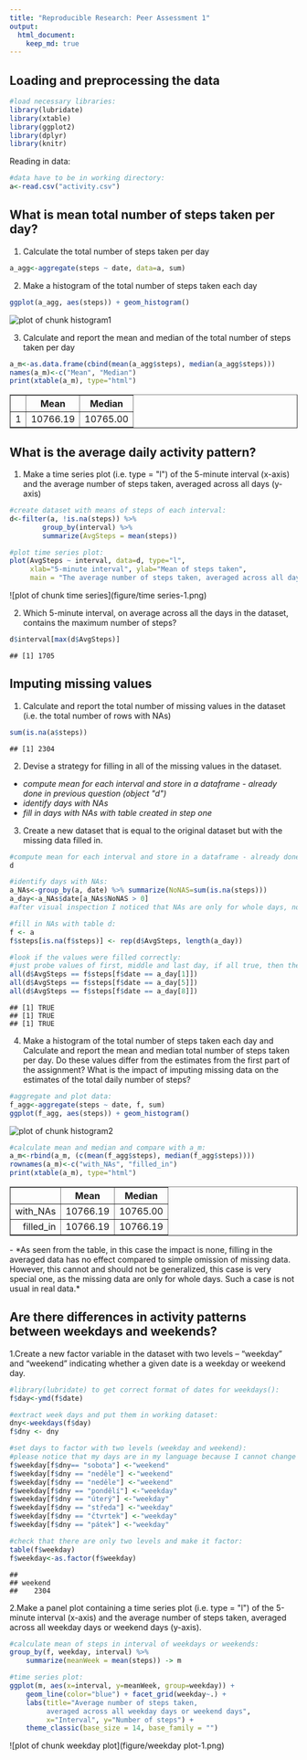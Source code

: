 ```yaml
---
title: "Reproducible Research: Peer Assessment 1"
output: 
  html_document:
    keep_md: true
---
```



## Loading and preprocessing the data

```r
#load necessary libraries:
library(lubridate)
library(xtable)
library(ggplot2)
library(dplyr)
library(knitr)
```

Reading in data:

```r
#data have to be in working directory:
a<-read.csv("activity.csv")
```


## What is mean total number of steps taken per day?

1. Calculate the total number of steps taken per day

```r
a_agg<-aggregate(steps ~ date, data=a, sum)
```

2. Make a histogram of the total number of steps taken each day

```r
ggplot(a_agg, aes(steps)) + geom_histogram()
```

![plot of chunk histogram1](figure/histogram1-1.png) 

3. Calculate and report the mean and median of the total number of steps taken per day

```r
a_m<-as.data.frame(cbind(mean(a_agg$steps), median(a_agg$steps)))
names(a_m)<-c("Mean", "Median")
print(xtable(a_m), type="html")
```

<!-- html table generated in R 3.2.1 by xtable 1.7-4 package -->
<!-- Tue Oct 13 19:00:26 2015 -->
<table border=1>
<tr> <th>  </th> <th> Mean </th> <th> Median </th>  </tr>
  <tr> <td align="right"> 1 </td> <td align="right"> 10766.19 </td> <td align="right"> 10765.00 </td> </tr>
   </table>


## What is the average daily activity pattern?

1. Make a time series plot (i.e. type = "l") of the 5-minute interval (x-axis) and the average number of steps taken, averaged across all days (y-axis)

```r
#create dataset with means of steps of each interval:
d<-filter(a, !is.na(steps)) %>%
        group_by(interval) %>%
        summarize(AvgSteps = mean(steps))

#plot time series plot:
plot(AvgSteps ~ interval, data=d, type="l", 
     xlab="5-minute interval", ylab="Mean of steps taken",
     main = "The average number of steps taken, averaged across all days")
```

![plot of chunk time series](figure/time series-1.png) 

2. Which 5-minute interval, on average across all the days in the dataset, contains the maximum number of steps?

```r
d$interval[max(d$AvgSteps)]
```

```
## [1] 1705
```



## Imputing missing values

1. Calculate and report the total number of missing values in the dataset (i.e. the total number of rows with NAs)

```r
sum(is.na(a$steps))
```

```
## [1] 2304
```
  

2. Devise a strategy for filling in all of the missing values in the dataset.

- *compute mean for each interval and store in a dataframe - already done in previous question (object "d")*
- *identify days with NAs*
- *fill in days with NAs with table created in step one*  

3. Create a new dataset that is equal to the original dataset but with the missing data filled in.

```r
#compute mean for each interval and store in a dataframe - already done:
d
```

```r
#identify days with NAs:
a_NAs<-group_by(a, date) %>% summarize(NoNAS=sum(is.na(steps)))
a_day<-a_NAs$date[a_NAs$NoNAS > 0]
#after visual inspection I noticed that NAs are only for whole days, no mixed data for any day

#fill in NAs with table d:
f <- a
f$steps[is.na(f$steps)] <- rep(d$AvgSteps, length(a_day))

#look if the values were filled correctly:
#just probe values of first, middle and last day, if all true, then the filling went right and the dataset f is correct
all(d$AvgSteps == f$steps[f$date == a_day[1]])
all(d$AvgSteps == f$steps[f$date == a_day[5]])
all(d$AvgSteps == f$steps[f$date == a_day[8]])
```

```
## [1] TRUE
## [1] TRUE
## [1] TRUE
```

4. Make a histogram of the total number of steps taken each day and Calculate and report the mean and median total number of steps taken per day. Do these values differ from the estimates from the first part of the assignment? What is the impact of imputing missing data on the estimates of the total daily number of steps?

```r
#aggregate and plot data:
f_agg<-aggregate(steps ~ date, f, sum)
ggplot(f_agg, aes(steps)) + geom_histogram()
```

![plot of chunk histogram2](figure/histogram2-1.png) 

```r
#calculate mean and median and compare with a_m:
a_m<-rbind(a_m, (c(mean(f_agg$steps), median(f_agg$steps))))
rownames(a_m)<-c("with_NAs", "filled_in")
print(xtable(a_m), type="html")
```

<!-- html table generated in R 3.2.1 by xtable 1.7-4 package -->
<!-- Tue Oct 13 19:00:27 2015 -->
<table border=1>
<tr> <th>  </th> <th> Mean </th> <th> Median </th>  </tr>
  <tr> <td align="right"> with_NAs </td> <td align="right"> 10766.19 </td> <td align="right"> 10765.00 </td> </tr>
  <tr> <td align="right"> filled_in </td> <td align="right"> 10766.19 </td> <td align="right"> 10766.19 </td> </tr>
   </table>
- *As seen from the table, in this case the impact is none, filling in the averaged data has no effect compared to simple omission of missing data. However, this cannot and should not be generalized, this case is very special one, as the missing data are only for whole days. Such a case is not usual in real data.*


## Are there differences in activity patterns between weekdays and weekends?

1.Create a new factor variable in the dataset with two  levels – “weekday” and “weekend” indicating whether a given date is a weekday or weekend day.

```r
#library(lubridate) to get correct format of dates for weekdays():
f$day<-ymd(f$date)

#extract week days and put them in working dataset:
dny<-weekdays(f$day)
f$dny <- dny

#set days to factor with two levels (weekday and weekend):
#please notice that my days are in my language because I cannot change system locale to english speaking, tho it is not a problem
f$weekday[f$dny== "sobota"] <-"weekend"
f$weekday[f$dny == "neděle"] <-"weekend"
f$weekday[f$dny == "neděle"] <-"weekend"
f$weekday[f$dny == "pondělí"] <-"weekday"
f$weekday[f$dny == "úterý"] <-"weekday"
f$weekday[f$dny == "středa"] <-"weekday"
f$weekday[f$dny == "čtvrtek"] <-"weekday"
f$weekday[f$dny == "pátek"] <-"weekday"

#check that there are only two levels and make it factor:
table(f$weekday)
f$weekday<-as.factor(f$weekday)
```

```
## 
## weekend 
##    2304
```

2.Make a panel plot containing a time series plot (i.e. type = "l") of the 5-minute interval  (x-axis) and the average number of steps taken, averaged across all weekday days or weekend days (y-axis). 


```r
#calculate mean of steps in interval of weekdays or weekends:
group_by(f, weekday, interval) %>%
    summarize(meanWeek = mean(steps)) -> m

#time series plot:
ggplot(m, aes(x=interval, y=meanWeek, group=weekday)) +
    geom_line(color="blue") + facet_grid(weekday~.) +
    labs(title="Average number of steps taken, 
         averaged across all weekday days or weekend days", 
         x="Interval", y="Number of steps") +
    theme_classic(base_size = 14, base_family = "")
```

![plot of chunk weekday plot](figure/weekday plot-1.png) 

